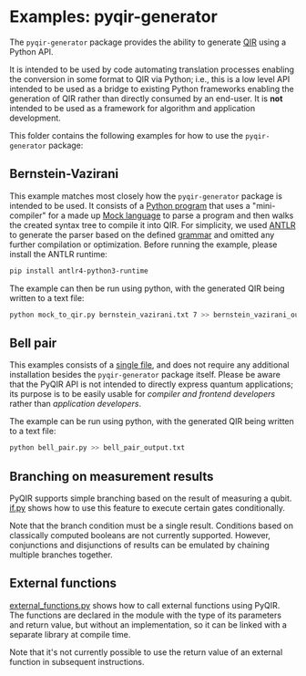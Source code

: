 # Examples: pyqir-generator

The `pyqir-generator` package provides the ability to generate
[QIR](https://github.com/qir-alliance/qir-spec) using a Python API.

It is intended to be used by code automating translation processes enabling the
conversion in some format to QIR via Python; i.e., this is a low level API
intended to be used as a bridge to existing Python frameworks enabling the
generation of QIR rather than directly consumed by an end-user. It is **not**
intended to be used as a framework for algorithm and application development.

This folder contains the following examples for how to use the `pyqir-generator`
package:

## Bernstein-Vazirani

This example matches most closely how the `pyqir-generator` package is intended
to be used. It consists of a [Python program](mock_to_qir.py) that uses a
"mini-compiler" for a made up [Mock language](mock_language) to parse a program
and then walks the created syntax tree to compile it into QIR. For simplicity,
we used [ANTLR](https://www.antlr.org/) to generate the parser based on the
defined [grammar](mock_language/MockLanguage.g4) and omitted any further
compilation or optimization. Before running the example, please install the
ANTLR runtime:

```bash
pip install antlr4-python3-runtime
```

The example can then be run using python, with the generated QIR being written
to a text file:

```bash
python mock_to_qir.py bernstein_vazirani.txt 7 >> bernstein_vazirani_output.txt
```

## Bell pair

This examples consists of a [single file](bell_pair.py), and does not require
any additional installation besides the `pyqir-generator` package itself. Please
be aware that the PyQIR API is not intended to directly express quantum
applications; its purpose is to be easily usable for *compiler and frontend
developers* rather than *application developers*.

The example can be run using python, with the generated QIR being written to a
text file:

```bash
python bell_pair.py >> bell_pair_output.txt
```

## Branching on measurement results

PyQIR supports simple branching based on the result of measuring a qubit.
[if.py](if.py) shows how to use this feature to execute certain gates
conditionally.

Note that the branch condition must be a single result. Conditions based on
classically computed booleans are not currently supported. However, conjunctions
and disjunctions of results can be emulated by chaining multiple branches
together.

## External functions

[external_functions.py](external_functions.py) shows how to call external
functions using PyQIR. The functions are declared in the module with the type of
its parameters and return value, but without an implementation, so it can be
linked with a separate library at compile time.

Note that it's not currently possible to use the return value of an external
function in subsequent instructions.

